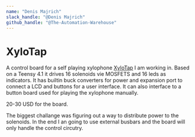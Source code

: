 ```yaml
---
name: "Denis Majrich"
slack_handle: "@Denis Majrich"
github_handle: "@The-Automation-Warehouse"
---
```


# XyloTap

<!-- Describe your board in 2-3 sentences. What are you making? What will it do? -->
A control board for a self playing xylophone [XyloTap](https://github.com/The-Automation-Warehouse/XyloTap) I am working in.
Based on a Teensy 4.1 it drives 16 solenoids vie MOSFETS and 16 leds as indicators. It has builtin buck converters for power and expansion port to connect a LCD and buttons for a user interface. It can also interface to a button board used for playing the xylophone manually.

<!-- How much is it going to cost? -->
20-30 USD for the board.

<!-- Tell us a little bit about your design process. What were some challenges? What helped? ***Totally optional*** -->
The biggest challange was figuring out a way to distribute power to the solenoids. In the end I an going to use external busbars and the board will only handle the control circutry.
